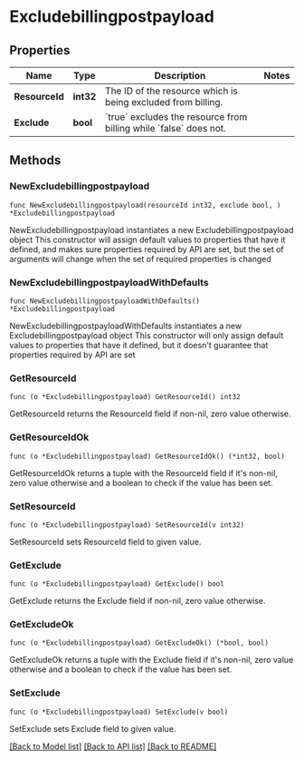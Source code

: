 # Excludebillingpostpayload

## Properties

Name | Type | Description | Notes
------------ | ------------- | ------------- | -------------
**ResourceId** | **int32** | The ID of the resource which is being excluded from billing. | 
**Exclude** | **bool** | &#x60;true&#x60; excludes the resource from billing while &#x60;false&#x60; does not. | 

## Methods

### NewExcludebillingpostpayload

`func NewExcludebillingpostpayload(resourceId int32, exclude bool, ) *Excludebillingpostpayload`

NewExcludebillingpostpayload instantiates a new Excludebillingpostpayload object
This constructor will assign default values to properties that have it defined,
and makes sure properties required by API are set, but the set of arguments
will change when the set of required properties is changed

### NewExcludebillingpostpayloadWithDefaults

`func NewExcludebillingpostpayloadWithDefaults() *Excludebillingpostpayload`

NewExcludebillingpostpayloadWithDefaults instantiates a new Excludebillingpostpayload object
This constructor will only assign default values to properties that have it defined,
but it doesn't guarantee that properties required by API are set

### GetResourceId

`func (o *Excludebillingpostpayload) GetResourceId() int32`

GetResourceId returns the ResourceId field if non-nil, zero value otherwise.

### GetResourceIdOk

`func (o *Excludebillingpostpayload) GetResourceIdOk() (*int32, bool)`

GetResourceIdOk returns a tuple with the ResourceId field if it's non-nil, zero value otherwise
and a boolean to check if the value has been set.

### SetResourceId

`func (o *Excludebillingpostpayload) SetResourceId(v int32)`

SetResourceId sets ResourceId field to given value.


### GetExclude

`func (o *Excludebillingpostpayload) GetExclude() bool`

GetExclude returns the Exclude field if non-nil, zero value otherwise.

### GetExcludeOk

`func (o *Excludebillingpostpayload) GetExcludeOk() (*bool, bool)`

GetExcludeOk returns a tuple with the Exclude field if it's non-nil, zero value otherwise
and a boolean to check if the value has been set.

### SetExclude

`func (o *Excludebillingpostpayload) SetExclude(v bool)`

SetExclude sets Exclude field to given value.



[[Back to Model list]](../README.md#documentation-for-models) [[Back to API list]](../README.md#documentation-for-api-endpoints) [[Back to README]](../README.md)


